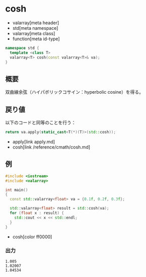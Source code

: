 # cosh
* valarray[meta header]
* std[meta namespace]
* valarray[meta class]
* function[meta id-type]

```cpp
namespace std {
  template <class T>
  valarray<T> cosh(const valarray<T>& va);
}
```

## 概要
双曲線余弦（ハイパボリックコサイン：hyperbolic cosine）を得る。


## 戻り値
以下のコードと同等のことを行う：

```cpp
return va.apply(static_cast<T(*)(T)>(std::cosh));
```
* apply[link apply.md]
* cosh[link /reference/cmath/cosh.md]


## 例
```cpp
#include <iostream>
#include <valarray>

int main()
{
  const std::valarray<float> va = {0.1f, 0.2f, 0.3f};

  std::valarray<float> result = std::cosh(va);
  for (float x : result) {
    std::cout << x << std::endl;
  }
}
```
* cosh[color ff0000]

### 出力
```
1.005
1.02007
1.04534
```



